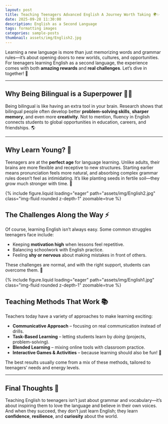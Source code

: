 ```yaml
---
layout: post
title: Teaching Teenagers Advanced English A Journey Worth Taking 🌍✨
date: 2025-09-28 11:30:00
description: English as a Second Language
tags: formatting images
categories: sample-posts
thumbnail: assets/img/English2.jpg
---
```



Learning a new language is more than just memorizing words and grammar rules—it’s about opening doors to new worlds, cultures, and opportunities. For teenagers learning English as a second language, the experience comes with both **amazing rewards** and **real challenges**. Let’s dive in together! 🚀

---

## Why Being Bilingual is a Superpower 🧠💡

Being bilingual is like having an extra tool in your brain. Research shows that bilingual people often develop better **problem-solving skills**, **sharper memory**, and even more **creativity**. Not to mention, fluency in English connects students to global opportunities in education, careers, and friendships. 🌎

---


## Why Learn Young? 🌱

Teenagers are at the **perfect age** for language learning. Unlike adults, their brains are more flexible and receptive to new structures. Starting earlier means pronunciation feels more natural, and absorbing complex grammar rules doesn’t feel as intimidating. It’s like planting seeds in fertile soil—they grow much stronger with time. 🌿


<div class="row mt-3">
    <div class="col-sm mt-3 mt-md-0">
        {% include figure.liquid loading="eager" path="assets/img/English2.jpg" class="img-fluid rounded z-depth-1" zoomable=true %}
    </div>
</div>


## The Challenges Along the Way ⚡

Of course, learning English isn’t always easy. Some common struggles teenagers face include:

* Keeping **motivation high** when lessons feel repetitive.
* Balancing schoolwork with English practice.
* Feeling **shy or nervous** about making mistakes in front of others.

These challenges are normal, and with the right support, students can overcome them. 💪

<div class="row mt-3">
    <div class="col-sm mt-3 mt-md-0">
        {% include figure.liquid loading="eager" path="assets/img/English1.jpg" class="img-fluid rounded z-depth-1" zoomable=true %}
    </div>
</div>

## Teaching Methods That Work 📚

Teachers today have a variety of approaches to make learning exciting:

* **Communicative Approach** – focusing on real communication instead of drills.
* **Task-Based Learning** – letting students learn by *doing* (projects, problem-solving).
* **Blended Learning** – mixing online tools with classroom practice.
* **Interactive Games & Activities** – because learning should also be fun! 🎲

The best results usually come from a mix of these methods, tailored to teenagers’ needs and energy levels.

---

## Final Thoughts 🌟

Teaching English to teenagers isn’t just about grammar and vocabulary—it’s about inspiring them to love the language and believe in their own voices. And when they succeed, they don’t just learn English; they learn **confidence**, **resilience**, and **curiosity** about the world.






